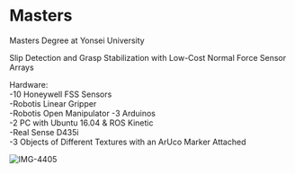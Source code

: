 # Masters
Masters Degree at Yonsei University

Slip Detection and Grasp Stabilization with Low-Cost Normal Force Sensor Arrays

Hardware:  
-10 Honeywell FSS Sensors  
-Robotis Linear Gripper  
-Robotis Open Manipulator
-3 Arduinos  
-2 PC with Ubuntu 16.04 & ROS Kinetic  
-Real Sense D435i  
-3 Objects of Different Textures with an ArUco Marker Attached  

![IMG-4405](https://user-images.githubusercontent.com/60720982/132281562-8c46bec4-2edd-429e-a06b-cd62603c49a0.jpg)
